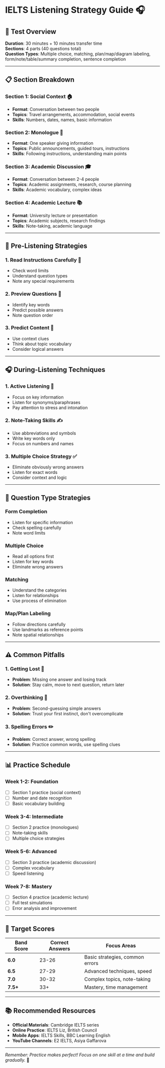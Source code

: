 # IELTS Listening Strategy Guide 🎧

## 🎯 Test Overview

**Duration**: 30 minutes + 10 minutes transfer time  
**Sections**: 4 parts (40 questions total)  
**Question Types**: Multiple choice, matching, plan/map/diagram labeling, form/note/table/summary completion, sentence completion

---

## 📋 Section Breakdown

### **Section 1: Social Context** 🏠
- **Format**: Conversation between two people
- **Topics**: Travel arrangements, accommodation, social events
- **Skills**: Numbers, dates, names, basic information

### **Section 2: Monologue** 🎤
- **Format**: One speaker giving information
- **Topics**: Public announcements, guided tours, instructions
- **Skills**: Following instructions, understanding main points

### **Section 3: Academic Discussion** 🎓
- **Format**: Conversation between 2-4 people
- **Topics**: Academic assignments, research, course planning
- **Skills**: Academic vocabulary, complex ideas

### **Section 4: Academic Lecture** 📚
- **Format**: University lecture or presentation
- **Topics**: Academic subjects, research findings
- **Skills**: Note-taking, academic language

---

## 🚀 Pre-Listening Strategies

### **1. Read Instructions Carefully** 📖
- Check word limits
- Understand question types
- Note any special requirements

### **2. Preview Questions** 👀
- Identify key words
- Predict possible answers
- Note question order

### **3. Predict Content** 🔮
- Use context clues
- Think about topic vocabulary
- Consider logical answers

---

## 🎧 During-Listening Techniques

### **1. Active Listening** 🎯
- Focus on key information
- Listen for synonyms/paraphrases
- Pay attention to stress and intonation

### **2. Note-Taking Skills** ✍️
- Use abbreviations and symbols
- Write key words only
- Focus on numbers and names

### **3. Multiple Choice Strategy** ✅
- Eliminate obviously wrong answers
- Listen for exact words
- Consider context and logic

---

## 📝 Question Type Strategies

### **Form Completion**
- Listen for specific information
- Check spelling carefully
- Note word limits

### **Multiple Choice**
- Read all options first
- Listen for key words
- Eliminate wrong answers

### **Matching**
- Understand the categories
- Listen for relationships
- Use process of elimination

### **Map/Plan Labeling**
- Follow directions carefully
- Use landmarks as reference points
- Note spatial relationships

---

## ⚠️ Common Pitfalls

### **1. Getting Lost** 🚫
- **Problem**: Missing one answer and losing track
- **Solution**: Stay calm, move to next question, return later

### **2. Overthinking** 🤔
- **Problem**: Second-guessing simple answers
- **Solution**: Trust your first instinct, don't overcomplicate

### **3. Spelling Errors** ✏️
- **Problem**: Correct answer, wrong spelling
- **Solution**: Practice common words, use spelling clues

---

## 📊 Practice Schedule

### **Week 1-2: Foundation**
- [ ] Section 1 practice (social context)
- [ ] Number and date recognition
- [ ] Basic vocabulary building

### **Week 3-4: Intermediate**
- [ ] Section 2 practice (monologues)
- [ ] Note-taking skills
- [ ] Multiple choice strategies

### **Week 5-6: Advanced**
- [ ] Section 3 practice (academic discussion)
- [ ] Complex vocabulary
- [ ] Speed listening

### **Week 7-8: Mastery**
- [ ] Section 4 practice (academic lecture)
- [ ] Full test simulations
- [ ] Error analysis and improvement

---

## 🎯 Target Scores

| Band Score | Correct Answers | Focus Areas |
|------------|----------------|-------------|
| **6.0**    | 23-26         | Basic strategies, common errors |
| **6.5**    | 27-29         | Advanced techniques, speed |
| **7.0**    | 30-32         | Complex topics, note-taking |
| **7.5+**   | 33+           | Mastery, time management |

---

## 📚 Recommended Resources

- **Official Materials**: Cambridge IELTS series
- **Online Practice**: IELTS Liz, British Council
- **Mobile Apps**: IELTS Skills, BBC Learning English
- **YouTube Channels**: E2 IELTS, Asiya Gaffarova

---

*Remember: Practice makes perfect! Focus on one skill at a time and build gradually.* 🚀
